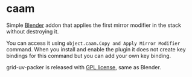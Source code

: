 # caam

Simple [Blender](https://www.blender.org/about/license/) addon that applies
the first mirror modifier in the stack without destroying it.

You can access it using `object.caam.Copy and Apply
Mirror Modifier` command.  When you install and enable the plugin it does not
create key bindings for this command but you can add your own key binding.

grid-uv-packer is released with [GPL license](./COPYING.txt), same as Blender.
